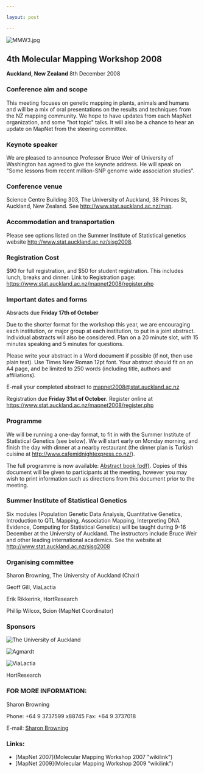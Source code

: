```yaml
---

layout: post

---
```


![](MMW3.jpg "MMW3.jpg")

## 4th Molecular Mapping Workshop 2008

**Auckland, New Zealand** 8th December 2008

### Conference aim and scope

This meeting focuses on genetic mapping in plants, animals and humans and will be a mix of oral presentations on the results and techniques from the NZ mapping community. We hope to have updates from each MapNet organization, and some "hot topic" talks. It will also be a chance to hear an update on MapNet from the steering committee.

### Keynote speaker

We are pleased to announce Professor Bruce Weir of University of Washington has agreed to give the keynote address. He will speak on "Some lessons from recent million-SNP genome wide association studies".

### Conference venue

Science Centre Building 303, The University of Auckland, 38 Princes St, Auckland, New Zealand. See <http://www.stat.auckland.ac.nz/map>.

### Accommodation and transportation

Please see options listed on the Summer Institute of Statistical genetics website <http://www.stat.auckland.ac.nz/sisg2008>.

### Registration Cost

\$90 for full registration, and \$50 for student registration. This includes lunch, breaks and dinner. Link to Registration page: <https://www.stat.auckland.ac.nz/mapnet2008/register.php>

### Important dates and forms

Absracts due **Friday 17th of October**

Due to the shorter format for the workshop this year, we are encouraging each institution, or major group at each institution, to put in a joint abstract. Individual abstracts will also be considered. Plan on a 20 minute slot, with 15 minutes speaking and 5 minutes for questions.

Please write your abstract in a Word document if possible (if not, then use plain text). Use Times New Roman 12pt font. Your abstract should fit on an A4 page, and be limited to 250 words (including title, authors and affiliations).

E-mail your completed abstract to <mapnet2008@stat.auckland.ac.nz>

Registration due **Friday 31st of October**. Register online at <https://www.stat.auckland.ac.nz/mapnet2008/register.php>

### Programme

We will be running a one-day format, to fit in with the Summer Institute of Statistical Genetics (see below). We will start early on Monday morning, and finish the day with dinner at a nearby restaurant (the dinner plan is Turkish cuisine at <http://www.cafemidnightexpress.co.nz/>).

The full programme is now available: [Abstract book (pdf)](Media:NZMol_Mapping_workshop_2008_Programme-Abstracts_final.pdf "wikilink"). Copies of this document will be given to participants at the meeting, however you may wish to print information such as directions from this document prior to the meeting.

### Summer Institute of Statistical Genetics

Six modules (Population Genetic Data Analysis, Quantitative Genetics, Introduction to QTL Mapping, Association Mapping, Interpreting DNA Evidence, Computing for Statistical Genetics) will be taught during 9-16 December at the University of Auckland. The instructors include Bruce Weir and other leading international academics. See the website at <http://www.stat.auckland.ac.nz/sisg2008>

### Organising committee

Sharon Browning, The University of Auckland (Chair)

Geoff Gill, ViaLactia

Erik Rikkerink, HortResearch

Phillip Wilcox, Scion (MapNet Coordinator)

### Sponsors

![The University of Auckland](University_of_Auckland_logo.jpg "The University of Auckland")

![Agmardt](AGMARDTlogoRGB.jpg "Agmardt")

![ViaLactia](VLB-logo.jpg "ViaLactia")

HortResearch

### FOR MORE INFORMATION:

Sharon Browning

Phone: +64 9 3737599 x88745 Fax: +64 9 3737018

E-mail: [Sharon Browning](mailto:s.browning@auckland.ac.nz)

### Links:

-   [MapNet 2007](Molecular Mapping Workshop 2007 "wikilink")
-   [MapNet 2009](Molecular Mapping Workshop 2009 "wikilink")

